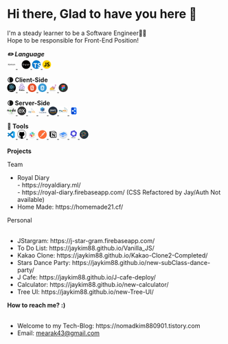Hi there, Glad to have you here 👋
==================================
I'm a steady learner to be a Software Engineer👨‍💻   
Hope to be responsible for Front-End Position!

<Strong style="font-style:italic">✏️ Language</Strong>   
<a target="_blank" rel="noopener noreferrer" href="https://github.com/JayKim88" style="margin-right:10px">
<img src="images/korean.png" width="4%" alt="korean"/>
</a>
<a target="_blank" rel="noopener noreferrer" href="https://github.com/JayKim88">
<img src="images/english.png" width="4%" alt="english"/>
</a>
<a target="_blank" rel="noopener noreferrer" href="https://www.typescriptlang.org/">
<img src="images/typescript.svg" width="4%" alt="typescript"/>
</a>
<a target="_blank" rel="noopener noreferrer" href="https://javascript.info/">
<img src="images/javascript.png" width="4%" alt="javascript"/>
</a>

<Strong>🌘 Client-Side</Strong>
<br/>
<a target="_blank" rel="noopener noreferrer" href="https://reactjs.org/">
<img src="images/react.png" width="4%" alt="react"/>
</a>
<a target="_blank" rel="noopener noreferrer" href="https://redux.js.org/">
<img src="images/redux.png" width="4%" alt="redux"/>
</a>
<a target="_blank" rel="noopener noreferrer" href="https://en.wikipedia.org/wiki/HTML">
<img src="images/html.png" width="4%" alt="html"/>
</a>
<a target="_blank" rel="noopener noreferrer" href="https://en.wikipedia.org/wiki/CSS">
<img src="images/css.png" width="4%" alt="css"/>
</a>
<a target="_blank" rel="noopener noreferrer" href="https://styled-components.com/">
<img src="images/styledComponents.png" width="4%" alt="styledComponents"/>
</a>
<a target="_blank" rel="noopener noreferrer" href="https://www.figma.com/">
<img src="images/figma.png" width="4%" alt="figma"/>
</a>

<Strong>🌘 Server-Side</Strong>
<br>
<a target="_blank" rel="noopener noreferrer" href="https://nodejs.org/en/">
<img src="images/nodejs-2.svg" width="4%" alt="nodejs"/>
</a>
<a target="_blank" rel="noopener noreferrer" href="https://expressjs.com/">
<img src="images/express.png" width="4%" alt="express"/>
</a>
<a target="_blank" rel="noopener noreferrer" href="https://www.mysql.com/">
<img src="images/mysql.png" width="4%" alt="mysql"/>
</a>
<a target="_blank" rel="noopener noreferrer" href="https://sequelize.org/">
<img src="images/sequelize.png" width="4%" alt="sequelize"/>
</a>
<a target="_blank" rel="noopener noreferrer" href="https://aws.amazon.com/?nc2=h_lg">
<img src="images/aws.png" width="4%" alt="aws"/>
</a>
<a target="_blank" rel="noopener noreferrer" href="https://www.mysql.com/products/workbench/">
<img src="images/workbench.png" width="4%" alt="workbench"/>
</a>
<a target="_blank" rel="noopener noreferrer" href="https://dbdiagram.io/home">
<img src="images/dbdiagram1.png" width="4%" alt="dbdiagram"/>
</a>

<Strong>🔧 Tools</Strong>
<br>
<a target="_blank" rel="noopener noreferrer" href="https://code.visualstudio.com/">
<img src="images/vscode.png" width="4%" alt="vscode"/>
</a>
<a target="_blank" rel="noopener noreferrer" href="https://github.com/">
<img src="images/github.png" width="4%" alt="github"/>
</a>
<a target="_blank" rel="noopener noreferrer" href="https://slack.com/intl/en-kr/">
<img src="images/slack.png" width="4%" alt="slack"/>
</a>
<a target="_blank" rel="noopener noreferrer" href="https://www.postman.com/">
<img src="images/postman.png" width="4%" alt="postman"/>
</a>
<a target="_blank" rel="noopener noreferrer" href="https://www.notion.so/">
<img src="images/notion.png" width="4%" alt="notion"/>
</a>
<a target="_blank" rel="noopener noreferrer" href="https://www.gitbook.com/">
<img src="images/gitbook.png" width="4%" alt="gitbook"/>
</a>
<a target="_blank" rel="noopener noreferrer" href="https://eslint.org/">
<img src="images/eslint.png" width="4%" alt="eslint"/>
</a>
<a target="_blank" rel="noopener noreferrer" href="https://prettier.io/">
<img src="images/prettier.png" width="4%" alt="prettier"/>
</a>
<br/>
<br/>
<Strong>Projects</Strong>

Team  
  <ul>
    <li>
    Royal Diary<br>
      - https://royaldiary.ml/<br>
      - https://royal-diary.firebaseapp.com/ (CSS Refactored by Jay/Auth Not available)
    </li>
    <li>
    Home Made: https://homemade21.cf/
    </li>
  </ul>
Personal    
<br/>
<br/>
<ul>
  <li>
  JStargram: https://j-star-gram.firebaseapp.com/
  </li>
  <li>
  To Do List: https://jaykim88.github.io/Vanilla_JS/
  </li>
  <li>
  Kakao Clone: https://jaykim88.github.io/Kakao-Clone2-Completed/
  </li>
  <li>
  Stars Dance Party: https://jaykim88.github.io/new-subClass-dance-party/
  </li>
  <li>
  J Cafe: https://jaykim88.github.io/J-cafe-deploy/
  </li>
  <li>
  Calculator: https://jaykim88.github.io/new-calculator/
  </li>
  <li>
  Tree UI: https://jaykim88.github.io/new-Tree-UI/
  </li>
</ul>
<Strong>How to reach me? :)</Strong>
<br/>
<br/>
<ul>
  <li>
  Welcome to my Tech-Blog: https://nomadkim880901.tistory.com
  </li>
  <li>
  Email: <a href="mailto:mearak43@gmail.com">mearak43@gmail.com</a>
  </li>
</ul>
<!--
**JayKim88/JayKim88** is a ✨ _special_ ✨ repository because its `README.md` (this file) appears on your GitHub profile.

Here are some ideas to get you started:

- 🔭 I’m currently working on ...
- 🌱 I’m currently learning ...
- 👯 I’m looking to collaborate on ...
- 🤔 I’m looking for help with ...
- 💬 Ask me about ...
- 📫 How to reach me: ...
- 😄 Pronouns: ...
- ⚡ Fun fact: ...
-->
